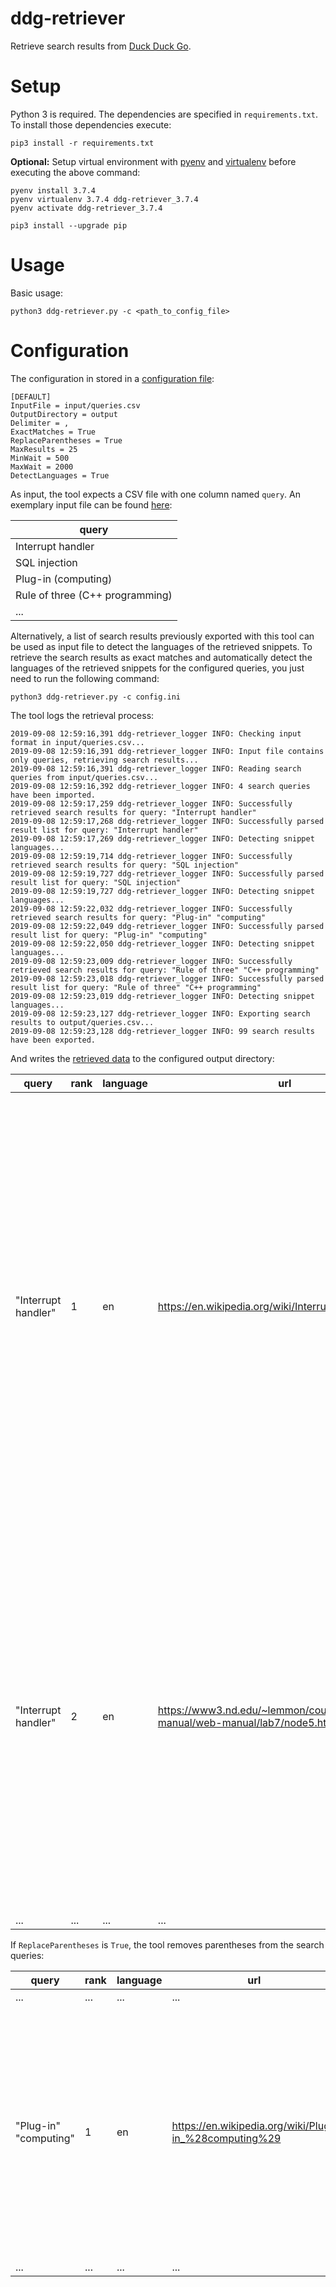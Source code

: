 # ddg-retriever

Retrieve search results from [Duck Duck Go](https://duckduckgo.com/).

# Setup

Python 3 is required. The dependencies are specified in `requirements.txt`.
To install those dependencies execute:

    pip3 install -r requirements.txt

**Optional:** Setup virtual environment with [pyenv](https://github.com/pyenv/pyenv) 
and [virtualenv](https://github.com/pyenv/pyenv-virtualenv) before executing the above command:

    pyenv install 3.7.4
    pyenv virtualenv 3.7.4 ddg-retriever_3.7.4
    pyenv activate ddg-retriever_3.7.4
    
    pip3 install --upgrade pip

# Usage

Basic usage:

    python3 ddg-retriever.py -c <path_to_config_file>

# Configuration

The configuration in stored in a [configuration file](config.ini):

    [DEFAULT]
    InputFile = input/queries.csv
    OutputDirectory = output
    Delimiter = ,
    ExactMatches = True
    ReplaceParentheses = True
    MaxResults = 25
    MinWait = 500
    MaxWait = 2000
    DetectLanguages = True

As input, the tool expects a CSV file with one column named `query`.
An exemplary input file can be found [here](input/queries.csv):

| query |
|-------|
| Interrupt handler |
| SQL injection |
| Plug-in (computing) |
| Rule of three (C++ programming) |
| ...   |

Alternatively, a list of search results previously exported with this tool can be used as input file to detect the
languages of the retrieved snippets.
To retrieve the search results as exact matches and automatically detect the languages of the retrieved snippets
for the configured queries, you just need to run the following command:

    python3 ddg-retriever.py -c config.ini

The tool logs the retrieval process:

    2019-09-08 12:59:16,391 ddg-retriever_logger INFO: Checking input format in input/queries.csv...
    2019-09-08 12:59:16,391 ddg-retriever_logger INFO: Input file contains only queries, retrieving search results...
    2019-09-08 12:59:16,391 ddg-retriever_logger INFO: Reading search queries from input/queries.csv...
    2019-09-08 12:59:16,392 ddg-retriever_logger INFO: 4 search queries have been imported.
    2019-09-08 12:59:17,259 ddg-retriever_logger INFO: Successfully retrieved search results for query: "Interrupt handler"
    2019-09-08 12:59:17,268 ddg-retriever_logger INFO: Successfully parsed result list for query: "Interrupt handler"
    2019-09-08 12:59:17,269 ddg-retriever_logger INFO: Detecting snippet languages...
    2019-09-08 12:59:19,714 ddg-retriever_logger INFO: Successfully retrieved search results for query: "SQL injection"
    2019-09-08 12:59:19,727 ddg-retriever_logger INFO: Successfully parsed result list for query: "SQL injection"
    2019-09-08 12:59:19,727 ddg-retriever_logger INFO: Detecting snippet languages...
    2019-09-08 12:59:22,032 ddg-retriever_logger INFO: Successfully retrieved search results for query: "Plug-in" "computing"
    2019-09-08 12:59:22,049 ddg-retriever_logger INFO: Successfully parsed result list for query: "Plug-in" "computing"
    2019-09-08 12:59:22,050 ddg-retriever_logger INFO: Detecting snippet languages...
    2019-09-08 12:59:23,009 ddg-retriever_logger INFO: Successfully retrieved search results for query: "Rule of three" "C++ programming"
    2019-09-08 12:59:23,018 ddg-retriever_logger INFO: Successfully parsed result list for query: "Rule of three" "C++ programming"
    2019-09-08 12:59:23,019 ddg-retriever_logger INFO: Detecting snippet languages...
    2019-09-08 12:59:23,127 ddg-retriever_logger INFO: Exporting search results to output/queries.csv...
    2019-09-08 12:59:23,128 ddg-retriever_logger INFO: 99 search results have been exported.

And writes the [retrieved data](output/queries.csv) to the configured output directory:

| query               | rank | language | url                                                                             | title                         | snippet                                                                                                                                                                                                                                                                                                                                                                                                     |
|---------------------|------|----------|---------------------------------------------------------------------------------|-------------------------------|-------------------------------------------------------------------------------------------------------------------------------------------------------------------------------------------------------------------------------------------------------------------------------------------------------------------------------------------------------------------------------------------------------------|
| "Interrupt handler" |   1  | en       | https://en.wikipedia.org/wiki/Interrupt_handler                                 | Interrupt handler - Wikipedia | In computer systems programming, an interrupt handler, also known as an interrupt service routine or ISR, is a special block of code associated with a specific interrupt condition. Interrupt handlers are initiated by hardware interrupts, software interrupt instructions, or software exceptions, and are used for implementing device drivers or transitions between protected modes of operation ... |
| "Interrupt handler" |   2  | en       | https://www3.nd.edu/~lemmon/courses/ee224/web-manual/web-manual/lab7/node5.html | What is an Interrupt Handler? | What is an Interrupt Handler? Let's consider a program that the MicroStamp11 is executing. A program is a list of instructions that the micro-controller executes in a sequential manner. A hardware event is something special that happens in the micro-controller's hardware. An example of such an event is the RESET that occurs when pin 9 on the ...                                                 |
| ...                 | ...  | ...      | ...                                                                             | ...                           | ...                                                                                                                                                                                                                                                                                                                                                                                                         |

If `ReplaceParentheses` is `True`, the tool removes parentheses from the search queries:

| query                 | rank | language | url                                                                             | title                           | snippet                                                                                                                                                                                                                                                                                                                                                                                                  |
|-----------------------|------|----------|---------------------------------------------------------------------------------|---------------------------------|----------------------------------------------------------------------------------------------------------------------------------------------------------------------------------------------------------------------------------------------------------------------------------------------------------------------------------------------------------------------------------------------------------|
| ...                   | ...  | ...      | ...                                                                             | ...                             | ...                                                                                                                                                                                                                                                                                                                                                                                                      |
| "Plug-in" "computing" | 1    | en       | https://en.wikipedia.org/wiki/Plug-in_%28computing%29                           | Plug-in (computing) - Wikipedia | In computing, a plug-in (or plugin, add-in, addin, add-on, or addon) is a software component that adds a specific feature to an existing computer program. When a program supports plug-ins, it enables customization.                                                                                                                                                                                   |
| ...                   | ...  | ...      | ...                                                                             | ...                             | ...                                                                                                                                                                                                                                                                                                                                                                                                      |
